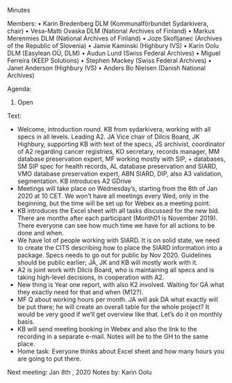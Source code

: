 Minutes

Members: 
•	Karin Bredenberg DLM (Kommunalförbundet Sydarkivera, chair)
•	Vesa-Matti Ovaska DLM (National Archives of Finland)
•	Markus Merenmies DLM (National Archives of Finland)
•	Joze Skofljanec (Archives of the Republic of Slovenia)
•	Jamie Kaminski (Highbury IVS)
•	Karin Oolu DLM (Easylean OÜ, DLM)
•	Audun Lund (Swiss Federal Archives)
•	Miguel Ferreira (KEEP Solutions)
•	Stephen Mackey (Swiss Federal Archives)
•	Janet Anderson (Highbury IVS)
•	Anders Bo Nielsen (Danish National Archives)

Agenda:
1.	Open 

Text:

- Welcome, introduction round. KB from sydarkivera, working with all specs in all levels. Leading A2. JA Vice chair of Dilcis Board, JK Highbury, supporting KB with text of the specs, JS archivist, coordinator of A2 regarding cancer registries, KO secretary, records manager, MM database preservation expert, MF working mostly with SIP, + databases, SM SIP spec for health records, AL database preservation and SIARD, VMO database preservation expert, ABN SIARD, DIP, also A3 validation, segmentation. 
KB introduces A2 GDrive
- Meetings will take place on Wednesday’s, starting from the 8th of Jan 2020 at 10 CET. We won’t have all meetings every Wed, only in the beginning, but the time will be set up for Webex as a meeting point. 
- KB introduces the Excel sheet with all tasks discussed for the new bid. There are months after each participant (Month01 is November 2019). There everyone can see how much time we have for all actions to be done and when. 
- We have lot of people working with SIARD. It is on solid state, we need to create the CITS describing how to place the SIARD information into a package. Specs needs to go out for public by Nov 2020. Guidelines should be public earlier; JA, JK and KB will mostly work with it. 
- A2 is joint work with Dilcis Board, who is maintaining all specs and is taking high-level decisions, in cooperation with A2. 
- New thing is Year one report, with also K2 involved. Waiting for GA what they exactly need for that and when (M12?). 
- MF Q about working hours per month. JA will ask DA what exactly will be put there; he will create an overall table for the whole project? It would be very good if we’ll get overview like that. Let’s do it on monthly basis. 
- KB will send meeting booking in Webex and also the link to the recording in a separate e-mail. Notes will be to the GH to the same place. 
- Home task: Everyone thinks about Excel sheet and how many hours you are going to put there. 

Next meeting: Jan 8th , 2020
Notes by: Karin Oolu
